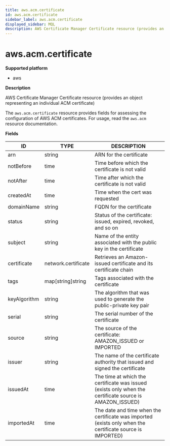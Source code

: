 ```yaml
---
title: aws.acm.certificate
id: aws.acm.certificate
sidebar_label: aws.acm.certificate
displayed_sidebar: MQL
description: AWS Certificate Manager Certificate resource (provides an object representing an individual ACM certificate)
---
```


# aws.acm.certificate

**Supported platform**

- aws

**Description**

AWS Certificate Manager Certificate resource (provides an object representing an individual ACM certificate)

The `aws.acm.certificate` resource provides fields for assessing the configuration of AWS ACM certificates. For usage, read the `aws.acm` resource documentation.

**Fields**

| ID           | TYPE                | DESCRIPTION                                                                                               |
| ------------ | ------------------- | --------------------------------------------------------------------------------------------------------- |
| arn          | string              | ARN for the certificate                                                                                   |
| notBefore    | time                | Time before which the certificate is not valid                                                            |
| notAfter     | time                | Time after which the certificate is not valid                                                             |
| createdAt    | time                | Time when the cert was requested                                                                          |
| domainName   | string              | FQDN for the certificate                                                                                  |
| status       | string              | Status of the certificate: issued, expired, revoked, and so on                                            |
| subject      | string              | Name of the entity associated with the public key in the certificate                                      |
| certificate  | network.certificate | Retrieves an Amazon-issued certificate and its certificate chain                                          |
| tags         | map[string]string   | Tags associated with the certificate                                                                      |
| keyAlgorithm | string              | The algorithm that was used to generate the public-private key pair                                       |
| serial       | string              | The serial number of the certificate                                                                      |
| source       | string              | The source of the certificate: AMAZON_ISSUED or IMPORTED                                                  |
| issuer       | string              | The name of the certificate authority that issued and signed the certificate                              |
| issuedAt     | time                | The time at which the certificate was issued (exists only when the certificate source is AMAZON_ISSUED)   |
| importedAt   | time                | The date and time when the certificate was imported (exists only when the certificate source is IMPORTED) |
